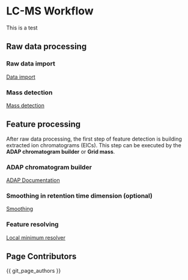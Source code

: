 # LC-MS Workflow
This is a test

## Raw data processing

### Raw data import

[Data import](../../module_docs/dataimport/data-import.md#lc-ms-data)

### Mass detection

[Mass detection](../../module_docs/massdetection/mass-detection.md)

## Feature processing

After raw data processing, the first step of feature detection is building extracted ion
chromatograms (EICs). This step can be executed by the **ADAP chromatogram builder** or **Grid
mass**.

### ADAP chromatogram builder

[ADAP Documentation](../../module_docs/adapchromatogrambuilder/adap-chromatogram-builder.md)

### Smoothing in retention time dimension (optional)

[Smoothing](../../module_docs/smoothing/smoothing.md)

### Feature resolving

[Local minimum resolver](../../module_docs/localminimumresolver/local-minimum-resolver.md)

## Page Contributors

{{ git_page_authors }}
